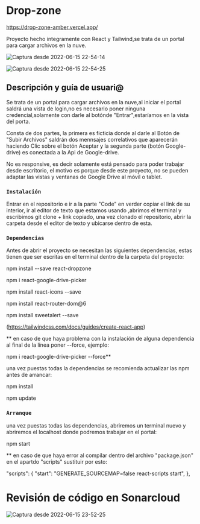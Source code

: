 # Drop-zone

https://drop-zone-amber.vercel.app/

Proyecto hecho integramente con React y Tailwind,se trata de un portal para cargar archivos en la nuve.

![Captura desde 2022-06-15 22-54-14](https://user-images.githubusercontent.com/99020950/173940605-575b8fd3-e2c6-446e-8f09-bfdd520b31d2.png)

![Captura desde 2022-06-15 22-54-25](https://user-images.githubusercontent.com/99020950/173946476-049b7a8c-4569-4ce8-b978-d3fe25bfce4d.png)


## Descripción y guía de usuari@

Se trata de un portal para cargar archivos en la nuve,al iniciar el portal saldrá una vista de login,no es necesario poner ninguna credencial,solamente con darle al botónde "Entrar",estaríamos en la vista del porta.

Consta de dos partes, la primera es ficticia donde al darle al Botón de "Subir Archivos" saldrán dos mennsajes correlativos que aparecerán haciendo Clic sobre el botón Aceptar y la segunda parte (botón Google-drive) es conectada a la Api de Google-drive.

No es responsive, es decir solamente está pensado para poder trabajar desde escritorio, el motivo es porque desde este proyecto, no se pueden adaptar las vistas y ventanas de Google Drive al móvil o tablet.



### `Instalación`

Entrar en el repositorio e ir a la parte "Code" en verder copiar el link de su interior, ir al editor de texto que estamos usando ,abrimos el terminal y escribimos git clone + link copiado, una vez clonado el repositorio, abrir la carpeta desde el editor de texto y ubicarse dentro de esta. 



### `Dependencias`

Antes de abrir el proyecto se necesitan las siguientes dependencias, estas tienen que ser escritas en el terminal dentro de la carpeta del proyecto:

npm install --save react-dropzone

npm i react-google-drive-picker

npm install react-icons --save

npm install react-router-dom@6

npm install sweetalert --save

(https://tailwindcss.com/docs/guides/create-react-app)

** en caso de que haya problema con la instalación de alguna dependencia al final de la línea poner --force, ejemplo:

npm i react-google-drive-picker --force**



una vez puestas todas la dependencias se recomienda actualizar las npm antes de arrancar:

npm install

npm update



### `Arranque`

una vez puestas todas las dependencias, abriremos un terminal nuevo y abriremos el localhost donde podremos trabajar en el portal:

npm start




** en caso de que haya error al compilar dentro del archivo "package.json" en el apartdo "scripts" sustituir por esto:


"scripts": {
    "start": "GENERATE_SOURCEMAP=false react-scripts start",
  },




# Revisión de código en Sonarcloud
![Captura desde 2022-06-15 23-52-25](https://user-images.githubusercontent.com/99020950/173944014-2b605789-cc46-4498-99f3-aae90df4f99e.png)





